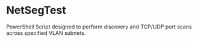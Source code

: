 # NetSegTest
PowerShell Script designed to perform discovery and TCP/UDP port scans across specified VLAN subnets.
